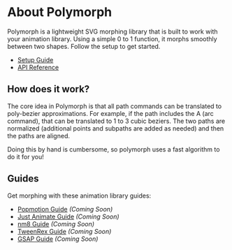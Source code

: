 # About Polymorph

Polymorph is a lightweight SVG morphing library that is built to work with your animation library.  Using a simple 0 to 1 function, it morphs smoothly between two shapes.  Follow the setup to get started.

- [Setup Guide](./setup.md)
- [API Reference](./api.md)

## How does it work?

The core idea in Polymorph is that all path commands can be translated to poly-bezier approximations.  For example, if the path includes the A (arc command), that can be translated to 1 to 3 cubic beziers.  The two paths are normalized (additional points and subpaths are added as needed) and then the paths are aligned.  

Doing this by hand is cumbersome, so polymorph uses a fast algorithm to do it for you!

## Guides

Get morphing with these animation library guides:

- [Popmotion Guide](/guide/getting-started-popmotion.md) _(Coming Soon)_
- [Just Animate Guide](/guide/getting-started-just-animate.md) _(Coming Soon)_
- [nm8 Guide](/guide/getting-started-nm8.md) _(Coming Soon)_
- [TweenRex Guide](/guide/getting-started-tweenrex.md) _(Coming Soon)_
- [GSAP Guide](/guide/getting-started-gsap.md) _(Coming Soon)_
